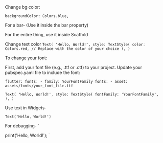 Change bg color:

  `
backgroundColor: Colors.blue,
`

For a bar- (Use it inside the bar property)

For the entire thing, use it inside Scaffold

Change text color
`
Text(
  'Hello, World!',
  style: TextStyle(
    color: Colors.red, // Replace with the color of your choice
  ),
)
`

To change your font:


First, add your font file (e.g., .ttf or .otf) to your project.
Update your pubspec.yaml file to include the font:

`
flutter:
  fonts:
    - family: YourFontFamily
      fonts:
        - asset: assets/fonts/your_font_file.ttf
`

`
Text(
  'Hello, World!',
  style: TextStyle(
    fontFamily: 'YourFontFamily',
  ),
)
`

Use text in Widgets-

`
Text('Hello, World!')
`

For debugging-
`

print('Hello, World!');
`
